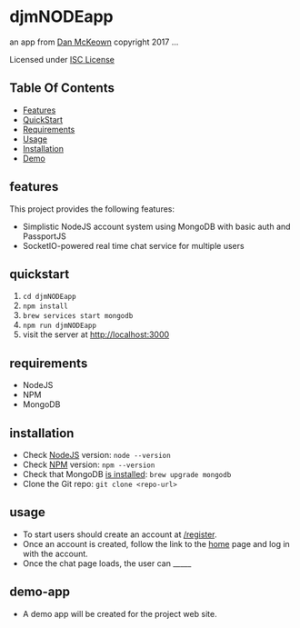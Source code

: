  # djmNODEapp

an app from [Dan McKeown](http://danmckeown.info) copyright 2017
...

Licensed under [ISC License](https://opensource.org/licenses/ISC)

## Table Of Contents
- [Features](#features)
- [QuickStart](#quickstart)
- [Requirements](#requirements)
- [Usage](#usage)
- [Installation](#installation)
- [Demo](#demo-app)

## features
This project provides the following features:
- Simplistic NodeJS account system using MongoDB with basic auth and PassportJS
- SocketIO-powered real time chat service for multiple users

## quickstart
1. `cd djmNODEapp`
2. `npm install`
3. `brew services start mongodb`
4. `npm run djmNODEapp`
5. visit the server at [http://localhost:3000](http://localhost:3000)

## requirements
- NodeJS
- NPM
- MongoDB

## installation
- Check [NodeJS](https://nodejs.org/en/) version: `node --version`
- Check [NPM](https://www.npmjs.com/) version: `npm --version`
- Check that MongoDB [is installed](https://docs.mongodb.com/manual/tutorial/install-mongodb-on-os-x/): `brew upgrade mongodb`
- Clone the Git repo: `git clone <repo-url>`

## usage
- To start users should create an account at [/register](http://localhost:3000/register).
- Once an account is created, follow the link to the [home](http://localhost:3000) page and log in with the account.
- Once the chat page loads, the user can _____

## demo-app
- A demo app will be created for the project web site.
